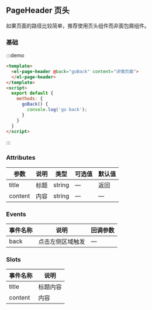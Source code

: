 ## PageHeader 页头

如果页面的路径比较简单，推荐使用页头组件而非面包屑组件。

### 基础

:::demo
```html
<template>
  <el-page-header @back="goBack" content="详情页面">
  </el-page-header>
</template>
<script>
  export default {
    methods: {
      goBack() {
        console.log('go back');
      }
    }
  }
</script>
```
:::

### Attributes
| 参数      | 说明          | 类型      | 可选值                           | 默认值  |
|---------- |-------------- |---------- |------------------------------ | ------ |
| title     | 标题           | string    |  —                            | 返回   |
| content   | 内容           | string    |  —                            | —      |


### Events
| 事件名称   | 说明           | 回调参数   |
|---------- |-------------- |---------- |
| back      | 点击左侧区域触发 | —        |

### Slots
| 事件名称    | 说明         |
|---------- |------------- |
| title     | 标题内容      |
| content   | 内容         |
